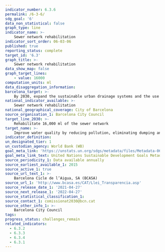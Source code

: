 ```yaml
---
indicator_number: 6.3.6
permalink: /6-3-6/
sdg_goal: '6'
data_non_statistical: false
graph_type: line
indicator_name: >-
    Sewer network rehabilitation
indicator_sort_order: 06-03-06
published: true
reporting_status: complete
target_id: '6.3'
graph_title: >-
    Sewer network rehabilitation
data_show_map: false
graph_target_lines:
    - value: 16000 
computation_units: ml
data_disaggregation_information: 
barcelona_target: >-
    By 2030, expand the sustainable urban drainage systems and the use of groundwater
national_indicator_available: >-
    Sewer network rehabilitation
national_geographical_coverage: City of Barcelona
source_organisation_1: Barcelona City Council
target_line_2030: >-
    Rehabilitate 16,000 ml of the sewer network
target_name: >-
    Improve water quality by reducing pollution, eliminating dumping and minimising the release of hazardous chemicals and materials, halving the proportion of untreated wastewater and substantially increasing recycling and safe reuse worldwide
indicator_definition:
un_designated_tier: 1
un_custodian_agency: World Bank (WB)
goal_meta_link: 'https://unstats.un.org/sdgs/metadata/files/Metadata-06-03-01.pdf'
goal_meta_link_text: United Nations Sustainable Development Goals Metadata (pdf 894kB)
source_periodicity_1: Data available annually
source_earliest_available_1: 2015
source_active_1: true
source_url_text_1: >-
    Barcelona Cicle de l’Aigua, SA (BCASA)
source_url_1: 'http://www.bcasa.es/CAT/Llei_Transparencia.asp' 
source_release_date_1: '2021-04-27'
source_next_release_1: '2022-04-27'
source_statistical_classification_1: 
source_contact_1: comissionat2030@bcn.cat
source_other_info_1: >-
    Barcelona City Council
tags:
progress_status: challenges_remain
related_indicators:
  - 6.3.2
  - 6.3.3
  - 6.3.4
  - 6.3.1
---
```

